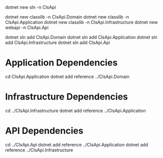 dotnet new sln -n ClsApi

dotnet new classlib -n ClsApi.Domain
dotnet new classlib -n ClsApi.Application
dotnet new classlib -n ClsApi.Infrastructure
dotnet new webapi -n ClsApi.Api

dotnet sln add ClsApi.Domain 
dotnet sln add ClsApi.Application 
dotnet sln add ClsApi.Infrastructure 
dotnet sln add ClsApi.Api

# Application Dependencies
cd ClsApi.Application
dotnet add reference ../ClsApi.Domain
 
# Infrastructure Dependencies
cd ../ClsApi.Infrastructure
dotnet add reference ../ClsApi.Application

# API Dependencies
cd ../ClsApi.Api
dotnet add reference ../ClsApi.Application
dotnet add reference ../ClsApi.Infrastructure